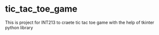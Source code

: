 # tic_tac_toe_game
This is project for INT213 to craete tic tac toe game with the help of tkinter python library
